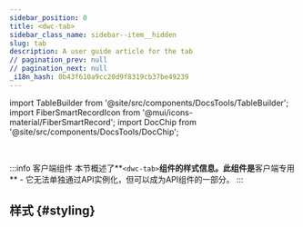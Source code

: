 ```yaml
---
sidebar_position: 0
title: <dwc-tab>
sidebar_class_name: sidebar--item__hidden
slug: tab
description: A user guide article for the tab
// pagination_prev: null
// pagination_next: null
_i18n_hash: 0b43f610a9cc20d9f8319cb37be49239
---
```

import TableBuilder from '@site/src/components/DocsTools/TableBuilder';
import FiberSmartRecordIcon from '@mui/icons-material/FiberSmartRecord';
import DocChip from '@site/src/components/DocsTools/DocChip';

<DocChip chip='shadow' />

<br />

:::info 客户端组件
本节概述了**`<dwc-tab>`**组件的样式信息。此组件是**客户端专用** - 它无法单独通过API实例化，但可以成为API组件的一部分。
:::

## 样式 {#styling}

<TableBuilder name="dwc-tab" clientComponent />
